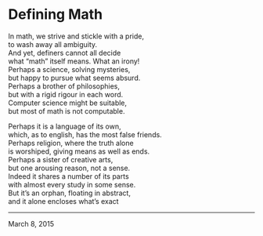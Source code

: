 # Defining Math

In math, we strive and stickle with a pride,  
to wash away all ambiguity.  
And yet, definers cannot all decide  
what “math” itself means. What an irony!  
Perhaps a science, solving mysteries,  
but happy to pursue what seems absurd.  
Perhaps a brother of philosophies,  
but with a rigid rigour in each word.  
Computer science might be suitable,  
but most of math is not computable.

Perhaps it is a language of its own,  
which, as to english, has the most false friends.  
Perhaps religion, where the truth alone  
is worshiped, giving means as well as ends.  
Perhaps a sister of creative arts,  
but one arousing reason, not a sense.  
Indeed it shares a number of its parts  
with almost every study in some sense.  
But it’s an orphan, floating in abstract,  
and it alone encloses what’s exact

---

March 8, 2015
